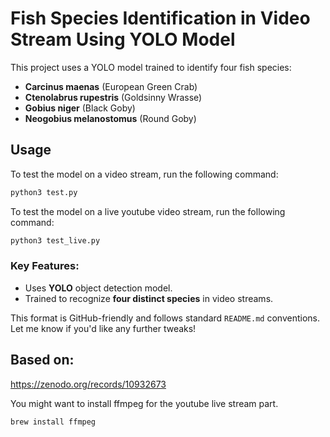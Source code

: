 # Fish Species Identification in Video Stream Using YOLO Model

This project uses a YOLO model trained to identify four fish species:

- **Carcinus maenas** (European Green Crab)
- **Ctenolabrus rupestris** (Goldsinny Wrasse)
- **Gobius niger** (Black Goby)
- **Neogobius melanostomus** (Round Goby)

## Usage

To test the model on a video stream, run the following command:

```bash
python3 test.py
```

To test the model on a live youtube video stream, run the following command:

```bash
python3 test_live.py
```

### Key Features:
- Uses **YOLO** object detection model.
- Trained to recognize **four distinct species** in video streams.

This format is GitHub-friendly and follows standard `README.md` conventions. Let me know if you'd like any further tweaks!

## Based on:
https://zenodo.org/records/10932673


You might want to install ffmpeg for the youtube live stream part.

```bash
brew install ffmpeg
```
